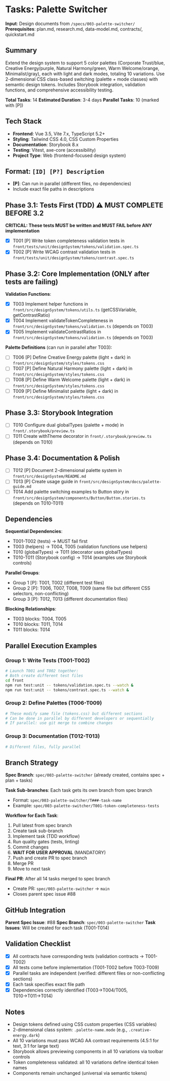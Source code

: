 # Tasks: Palette Switcher

**Input**: Design documents from `/specs/003-palette-switcher/`
**Prerequisites**: plan.md, research.md, data-model.md, contracts/, quickstart.md

## Summary

Extend the design system to support 5 color palettes (Corporate Trust/blue, Creative Energy/purple, Natural Harmony/green, Warm Welcome/orange, Minimalist/gray), each with light and dark modes, totaling 10 variations. Use 2-dimensional CSS class-based switching (palette + mode classes) with semantic design tokens. Includes Storybook integration, validation functions, and comprehensive accessibility testing.

**Total Tasks**: 14
**Estimated Duration**: 3-4 days
**Parallel Tasks**: 10 (marked with [P])

## Tech Stack

- **Frontend**: Vue 3.5, Vite 7.x, TypeScript 5.2+
- **Styling**: Tailwind CSS 4.0, CSS Custom Properties
- **Documentation**: Storybook 8.x
- **Testing**: Vitest, axe-core (accessibility)
- **Project Type**: Web (frontend-focused design system)

## Format: `[ID] [P?] Description`

- **[P]**: Can run in parallel (different files, no dependencies)
- Include exact file paths in descriptions

## Phase 3.1: Tests First (TDD) ⚠️ MUST COMPLETE BEFORE 3.2

**CRITICAL: These tests MUST be written and MUST FAIL before ANY implementation**

- [X] T001 [P] Write token completeness validation tests in `front/tests/unit/designSystem/tokens/validation.spec.ts`
- [X] T002 [P] Write WCAG contrast validation tests in `front/tests/unit/designSystem/tokens/contrast.spec.ts`

## Phase 3.2: Core Implementation (ONLY after tests are failing)

**Validation Functions**:

- [X] T003 Implement helper functions in `front/src/designSystem/tokens/utils.ts` (getCSSVariable, getContrastRatio)
- [X] T004 Implement validateTokenCompleteness in `front/src/designSystem/tokens/validation.ts` (depends on T003)
- [X] T005 Implement validateContrastRatios in `front/src/designSystem/tokens/validation.ts` (depends on T003)

**Palette Definitions** (can run in parallel after T003):

- [ ] T006 [P] Define Creative Energy palette (light + dark) in `front/src/designSystem/styles/tokens.css`
- [ ] T007 [P] Define Natural Harmony palette (light + dark) in `front/src/designSystem/styles/tokens.css`
- [ ] T008 [P] Define Warm Welcome palette (light + dark) in `front/src/designSystem/styles/tokens.css`
- [ ] T009 [P] Define Minimalist palette (light + dark) in `front/src/designSystem/styles/tokens.css`

## Phase 3.3: Storybook Integration

- [ ] T010 Configure dual globalTypes (palette + mode) in `front/.storybook/preview.ts`
- [ ] T011 Create withTheme decorator in `front/.storybook/preview.ts` (depends on T010)

## Phase 3.4: Documentation & Polish

- [ ] T012 [P] Document 2-dimensional palette system in `front/src/designSystem/README.md`
- [ ] T013 [P] Create usage guide in `front/src/designSystem/docs/palette-guide.md`
- [ ] T014 Add palette switching examples to Button story in `front/src/designSystem/components/Button/Button.stories.ts` (depends on T010-T011)

## Dependencies

**Sequential Dependencies**:

- T001-T002 (tests) → MUST fail first
- T003 (helpers) → T004, T005 (validation functions use helpers)
- T010 (globalTypes) → T011 (decorator uses globalTypes)
- T010-T011 (Storybook config) → T014 (examples use Storybook controls)

**Parallel Groups**:

- Group 1 [P]: T001, T002 (different test files)
- Group 2 [P]: T006, T007, T008, T009 (same file but different CSS selectors, non-conflicting)
- Group 3 [P]: T012, T013 (different documentation files)

**Blocking Relationships**:

- T003 blocks: T004, T005
- T010 blocks: T011, T014
- T011 blocks: T014

## Parallel Execution Examples

### Group 1: Write Tests (T001-T002)

```bash
# Launch T001 and T002 together:
# Both create different test files
cd front
npm run test:unit -- tokens/validation.spec.ts --watch &
npm run test:unit -- tokens/contrast.spec.ts --watch &
```

### Group 2: Define Palettes (T006-T009)

```bash
# These modify same file (tokens.css) but different sections
# Can be done in parallel by different developers or sequentially
# If parallel: use git merge to combine changes
```

### Group 3: Documentation (T012-T013)

```bash
# Different files, fully parallel
```

## Branch Strategy

**Spec Branch**: `spec/003-palette-switcher` (already created, contains spec + plan + tasks)

**Task Sub-branches**: Each task gets its own branch from spec branch

- Format: `spec/003-palette-switcher/T###-task-name`
- Example: `spec/003-palette-switcher/T001-token-completeness-tests`

**Workflow for Each Task**:

1. Pull latest from spec branch
2. Create task sub-branch
3. Implement task (TDD workflow)
4. Run quality gates (tests, linting)
5. Commit changes
6. **WAIT FOR USER APPROVAL** (MANDATORY)
7. Push and create PR to spec branch
8. Merge PR
9. Move to next task

**Final PR**: After all 14 tasks merged to spec branch

- Create PR: `spec/003-palette-switcher` → `main`
- Closes parent spec issue #88

## GitHub Integration

**Parent Spec Issue**: #88
**Spec Branch**: `spec/003-palette-switcher`
**Task Issues**: Will be created for each task (T001-T014)

## Validation Checklist

- [x] All contracts have corresponding tests (validation contracts → T001-T002)
- [x] All tests come before implementation (T001-T002 before T003-T009)
- [x] Parallel tasks are independent (verified: different files or non-conflicting sections)
- [x] Each task specifies exact file path
- [x] Dependencies correctly identified (T003→T004/T005, T010→T011→T014)

## Notes

- Design tokens defined using CSS custom properties (CSS variables)
- 2-dimensional class system: `.palette-name.mode` (e.g., `.creative-energy.dark`)
- All 10 variations must pass WCAG AA contrast requirements (4.5:1 for text, 3:1 for large text)
- Storybook allows previewing components in all 10 variations via toolbar controls
- Token completeness validated: all 10 variations define identical token names
- Components remain unchanged (universal via semantic tokens)

